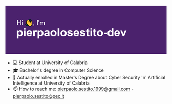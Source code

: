 <p align="center">
<img src="https://github.com/pierpaolosestito-dev/pierpaolosestito-dev/blob/main/header2.png"/>
</p>

- 💻 Student at University of Calabria 
- 🎓 Bachelor's degree in Computer Science 
- 🦠 Actually enrolled in Master's Degree about Cyber Security 'n' Artificial Intelligence  at University of Calabria  
- 📫 How to reach me: pierpaolo.sestito.1999@gmail.com - pierpaolo.sestito@pec.it


